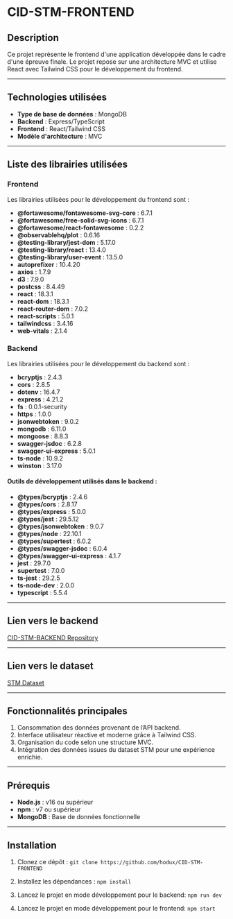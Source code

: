 # CID-STM-FRONTEND

## Description  
Ce projet représente le frontend d'une application développée dans le cadre d'une épreuve finale. Le projet repose sur une architecture MVC et utilise React avec Tailwind CSS pour le développement du frontend.  

---

## Technologies utilisées  

- **Type de base de données** : MongoDB  
- **Backend** : Express/TypeScript  
- **Frontend** : React/Tailwind CSS  
- **Modèle d'architecture** : MVC  

---

## Liste des librairies utilisées  

### Frontend  
Les librairies utilisées pour le développement du frontend sont :  
- **@fortawesome/fontawesome-svg-core** : 6.7.1  
- **@fortawesome/free-solid-svg-icons** : 6.7.1  
- **@fortawesome/react-fontawesome** : 0.2.2  
- **@observablehq/plot** : 0.6.16  
- **@testing-library/jest-dom** : 5.17.0  
- **@testing-library/react** : 13.4.0  
- **@testing-library/user-event** : 13.5.0  
- **autoprefixer** : 10.4.20  
- **axios** : 1.7.9  
- **d3** : 7.9.0  
- **postcss** : 8.4.49  
- **react** : 18.3.1  
- **react-dom** : 18.3.1  
- **react-router-dom** : 7.0.2  
- **react-scripts** : 5.0.1  
- **tailwindcss** : 3.4.16  
- **web-vitals** : 2.1.4  

### Backend  
Les librairies utilisées pour le développement du backend sont :  
- **bcryptjs** : 2.4.3  
- **cors** : 2.8.5  
- **dotenv** : 16.4.7  
- **express** : 4.21.2  
- **fs** : 0.0.1-security  
- **https** : 1.0.0  
- **jsonwebtoken** : 9.0.2  
- **mongodb** : 6.11.0  
- **mongoose** : 8.8.3  
- **swagger-jsdoc** : 6.2.8  
- **swagger-ui-express** : 5.0.1  
- **ts-node** : 10.9.2  
- **winston** : 3.17.0  

#### Outils de développement utilisés dans le backend :  
- **@types/bcryptjs** : 2.4.6  
- **@types/cors** : 2.8.17  
- **@types/express** : 5.0.0  
- **@types/jest** : 29.5.12  
- **@types/jsonwebtoken** : 9.0.7  
- **@types/node** : 22.10.1  
- **@types/supertest** : 6.0.2  
- **@types/swagger-jsdoc** : 6.0.4  
- **@types/swagger-ui-express** : 4.1.7  
- **jest** : 29.7.0  
- **supertest** : 7.0.0  
- **ts-jest** : 29.2.5  
- **ts-node-dev** : 2.0.0  
- **typescript** : 5.5.4  

---

## Lien vers le backend  

[CID-STM-BACKEND Repository](https://github.com/hodux/CID-STM-BACKEND)  

---

## Lien vers le dataset  

[STM Dataset](https://www.stm.info/fr/a-propos/developpeurs)  

---

## Fonctionnalités principales  

1. Consommation des données provenant de l’API backend.  
2. Interface utilisateur réactive et moderne grâce à Tailwind CSS.  
3. Organisation du code selon une structure MVC.  
4. Intégration des données issues du dataset STM pour une expérience enrichie.  

---

## Prérequis  

- **Node.js** : v16 ou supérieur  
- **npm** : v7 ou supérieur  
- **MongoDB** : Base de données fonctionnelle  

---

## Installation
1. Clonez ce dépôt :
``` git clone https://github.com/hodux/CID-STM-FRONTEND ```

2. Installez les dépendances :
``` npm install ```

3. Lancez le projet en mode développement pour le backend:
``` npm run dev ```
4. Lancez le projet en mode développement pour le frontend:
``` npm start ``` 
